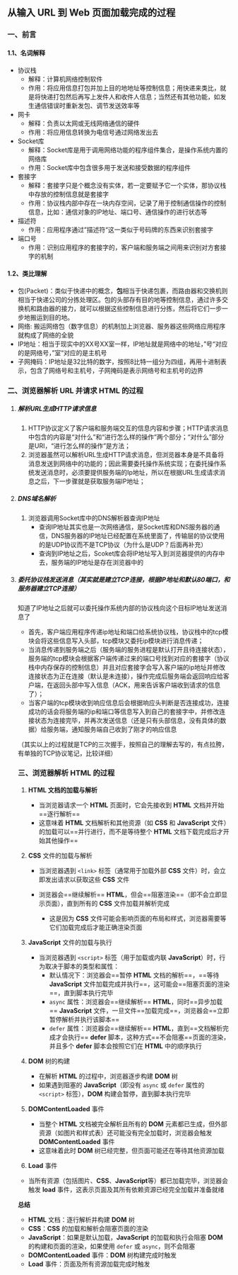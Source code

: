 ## 从输入 URL 到 Web 页面加载完成的过程

### 一、前言

#### 1.1、名词解释

- 协议栈
  - 解释：计算机网络控制软件
  - 作用：将应用信息打包并加上目的地地址等控制信息；用快递来类比，就是将快递打包然后再写上发件人和收件人信息；当然还有其他功能，如发生通信错误时重新发包、调节发送效率等
- 网卡
  - 解释：负责以太网或无线网络通信的硬件
  - 作用：将应用信息转换为电信号通过网络发出去
- Socket库
  - 解释：Socket库是用于调用网络功能的程序组件集合，是操作系统内置的网络库
  - 作用：Socket库中包含很多用于发送和接受数据的程序组件
- 套接字
  - 解释：套接字只是个概念没有实体，若一定要赋予它一个实体，那协议栈中存放的控制信息就是套接字
  - 作用：协议栈内部中存在一块内存空间，记录了用于控制通信操作的控制信息，比如：通信对象的IP地址、端口号、通信操作的进行状态等
- 描述符
  - 作用：应用程序通过”描述符“这一类似于号码牌的东西来识别套接字
- 端口号
  - 作用：识别应用程序的套接字的，客户端和服务端之间用来识别对方套接字的机制

#### 1.2、类比理解

- 包(Packet)：类似于快递中的概念，**包**相当于快递包裹，而路由器和交换机则相当于快递公司的分拣处理区。包的头部存有目的地等控制信息，通过许多交换机和路由器的接力，就可以根据这些控制信息进行分拣，然后将它们一步一步地搬运到目的地。
- 网络: 搬运网络包（数字信息）的机制加上浏览器、服务器这些网络应用程序就构成了网络的全貌
- IP地址：相当于现实中的XX号XX室一样，IP地址就是网络中的地址，”号“对应的是网络号，”室“对应的是主机号
- 子网掩码：IP地址是32比特的数字，按照8比特一组分为四组，再用十进制表示，包含了网络号和主机号，子网掩码是表示网络号和主机号的边界

### 二、浏览器解析 URL 并请求 HTML 的过程

1. ##### 解析URL生成HTTP请求信息
   1. HTTP协议定义了客户端和服务端交互的信息内容和步骤；HTTP请求消息中包含的内容是“对什么”和“进行怎么样的操作”两个部分；“对什么”部分是URI，“进行怎么样的操作”是方法；
   2. 浏览器虽然可以解析URL生成HTTP请求消息，但浏览器本身是不具备将消息发送到网络中的功能的；因此需要委托操作系统实现；在委托操作系统发送消息时，必须要提供服务端的Ip地址，所以在根据URL生成请求消息之后，下一步骤就是获取服务端IP地址；

2. ##### DNS域名解析

   1. 浏览器调用Socket库中的DNS解析器查询IP地址
      - 查询IP地址其实也是一次网络通信，是Socket库和DNS服务器的通信，DNS服务器的IP地址已经配置在系统里面了，传输层的协议使用的是UDP协议而不是TCP协议（为什么是UDP？后面再补充）
      - 查询到IP地址之后，Scoket库会将IP地址写入到浏览器提供的内存中去，服务端的IP地址是存在浏览器中的

3. ##### 委托协议栈发送消息（其实就是建立TCP连接，根据IP地址和默认80端口，和服务器建立TCP连接）

   知道了IP地址之后就可以委托操作系统内部的协议栈向这个目标IP地址发送消息了

   - 首先，客户端应用程序传递ip地址和端口给系统协议栈，协议栈中的tcp模块会将这些信息写入头部，tcp模块又委托ip模块进行消息传递；  
   -  当消息传递到服务端之后（服务端的服务进程是默认打开且待连接状态），服务端的tcp模块会根据客户端传递过来的端口号找到对应的套接字（协议栈中内存保存的控制信息）并且对应套接字会写入客户端的ip地址并修改连接状态为正在连接（默认是未连接），操作完成后服务端会返回响应给客户端，在返回头部中写入信息（ACK，用来告诉客户端收到请求的信息了）； 
   -  当客户端的tcp模块收到响应信息后会根据响应头判断是否连接成功，连接成功的话会将服务端的ip和端口等信息写入到自己的套接字中，并修改连接状态为连接完毕，并再次发送信息（还是只有头部信息，没有具体的数据）给服务端，通知服务端自己收到了刚才的响应信息

   （其实以上的过程就是TCP的三次握手，按照自己的理解去写的，有点拉胯，有单独的TCP协议笔记，比较详细）

   <!--三次握手的语义化理解就是：第一次握手：客户端向服务端发送消息说我要建立连接（SYN：1, seq:j）;第二次握手：服务端向客户端发送消息说同意进行连接（SYN：1,ACK:1,ack:j+1,seq:x）;第三次握手：客户端向服务端发送消息说连接成功了可以通信了（ACK:1, ack:x+1）其实做的事情主要是交换ack和seq，要保证后面通信的时候的数据的完整性-->
   
   
   
   <!--四次挥手的语义化理解就是：第一次挥手：客户端向服务端发送消息说我要断开连接了（FIN：M）;第二次挥手：服务端向客户端发送消息说收到了（ack: M+1）;第三次挥手：服务端向客户端发送消息说我也要断开连接了（FIN：N）; 第四次挥手：客户端向服务端发送消息说收到了（ACK：1，ack:k+1）-->
   
   ### 三、浏览器解析 HTML 的过程
   
   1. **HTML 文档的加载与解析**
         - 当浏览器请求一个 **HTML** 页面时，它会先接收到 **HTML** 文档并开始==逐行解析==
         - 这意味着 **HTML** 文档解析和其他资源（如 **CSS** 和 **JavaScript** 文件）的加载可以==并行进行，而不是等待整个 **HTML** 文档下载完成后才开始其他操作==
   
   
   2. **CSS** 文件的加载与解析
   
         - 当浏览器遇到 `<link>` 标签（通常用于加载外部 **CSS** 文件）时，会立即发出请求以获取这些 **CSS** 文件
   
         - 浏览器会==继续解析== **HTML**，但会==阻塞渲染==（即不会立即显示页面），直到所有的 **CSS** 文件加载并解析完成
           - 这是因为 **CSS** 文件可能会影响页面的布局和样式，浏览器需要等它们加载完成后才能正确渲染页面
   
   
   3. **JavaScript** 文件的加载与执行
         - 当浏览器遇到 `<script>` 标签（用于加载或内联 **JavaScript**）时，行为取决于脚本的类型和属性：
           - 默认情况下：浏览器会==暂停 **HTML** 文档的解析==，==等待 **JavaScript** 文件加载完成并执行==，这可能会==阻塞页面的渲染==，直到脚本执行完毕
           - `async` 属性：浏览器会==继续解析== **HTML**，同时==异步加载== **JavaScript** 文件，一旦文件==加载完成==，浏览器会==立即暂停解析并执行该脚本==
           - `defer` 属性：浏览器会==继续解析== **HTML**，直到==文档解析完成才会执行== **defer** 脚本，这种方式==不会阻塞==页面的渲染，并且多个 **defer** 脚本会按照它们在 **HTML** 中的顺序执行
   
   
   4. **DOM** 树的构建
      - 在解析 **HTML** 的过程中，浏览器逐步构建 **DOM** 树
      - 如果遇到阻塞的 **JavaScript**（即没有 `async` 或 `defer` 属性的 `<script>` 标签），**DOM** 构建会暂停，直到脚本执行完毕
      
   5. **DOMContentLoaded** 事件
      - 当整个 **HTML** 文档被完全解析且所有的 **DOM** 元素都已生成，但外部资源（如图片和样式表）还可能没有完全加载时，浏览器会触发 **DOMContentLoaded** 事件
      - 这意味着此时 **DOM** 树已经完整，但页面可能还在等待其他资源加载
      
   6. **Load** 事件
   - 当所有资源（包括图片、**CSS**、**JavaScript**等）都已加载完毕，浏览器会触发 **load** 事件，这表示页面及其所有依赖资源已经完全加载并准备就绪
   
   **总结**
   
   - **HTML** 文档：逐行解析并构建 **DOM** 树
   - **CSS**：**CSS** 的加载和解析会阻塞页面的渲染
   - **JavaScript**：如果是默认加载，**JavaScript** 的加载和执行会阻塞 **DOM** 的构建和页面的渲染，如果使用 `defer` 或 `async`，则不会阻塞
   - **DOMContentLoaded** 事件：**DOM** 树构建完成时触发
   - **Load** 事件：页面及所有资源加载完成时触发
   
   







